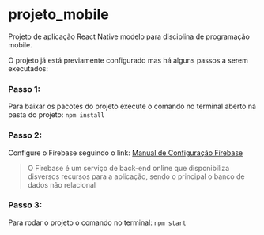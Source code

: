 # projeto_mobile
Projeto de aplicação React Native modelo para disciplina de programação mobile.

O projeto já está previamente configurado mas há alguns passos a serem executados:

### Passo 1:
Para baixar os pacotes do projeto execute o comando no terminal aberto na pasta do projeto:
    `npm install`

### Passo 2:
Configure o Firebase seguindo o link:
    [Manual de Configuração Firebase](https://docs.google.com/document/d/1uz7PVRKDwvTCM5DLdZGk_3sLcyuAtZpf-DMVKXspByo/edit?usp=sharing)
> O Firebase é um serviço de back-end online que disponibiliza disversos recursos para a aplicação, sendo o principal o banco de dados não relacional

### Passo 3:
Para rodar o projeto o comando no terminal:
    `npm start`


